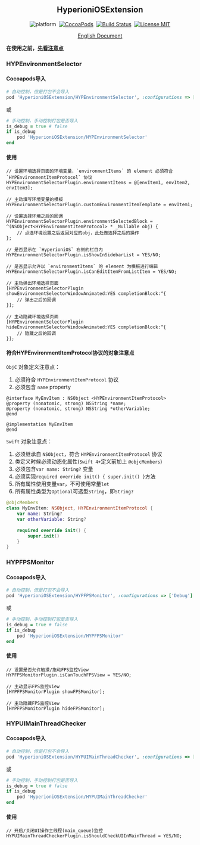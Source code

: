 <div align="center">

HyperioniOSExtension
------

</div>

<div align="center">

![platform](https://img.shields.io/badge/Platform-iOS%E2%89%A59.0-brightgreen.svg)&nbsp;
[![CocoaPods](https://img.shields.io/badge/Cocoapods-compatible-brightgreen.svg?style=flat)](http://cocoapods.org/)&nbsp;
[![Build Status](https://travis-ci.org/ToBeDefined/HyperioniOSExtension.svg?branch=master)](https://travis-ci.org/ToBeDefined/HyperioniOSExtension)&nbsp;
[![License MIT](https://img.shields.io/badge/license-MIT-green.svg?style=flat)](https://github.com/tobedefined/HyperioniOSExtension/blob/master/LICENSE)

</div>

<div align="center">

[English Document](README.md)

</div>

**在使用之前，[先看注意点](Note.md)**

### HYPEnvironmentSelector

#### Cocoapods导入

```ruby
# 自动控制，但是打包不会导入
pod 'HyperioniOSExtension/HYPEnvironmentSelector', :configurations => ['Debug']
```

或

```ruby
# 手动控制，手动控制打包是否导入
is_debug = true # false
if is_debug
    pod 'HyperioniOSExtension/HYPEnvironmentSelector'
end
```

#### 使用


```objc
// 设置环境选择页面的环境变量，`environmentItems` 的 element 必须符合 `HYPEnvironmentItemProtocol` 协议
HYPEnvironmentSelectorPlugin.environmentItems = @[envItem1, envItem2, envItem3];

// 主动填写环境变量的模板
HYPEnvironmentSelectorPlugin.customEnvironmentItemTemplate = envItem1;

// 设置选择环境之后的回调
HYPEnvironmentSelectorPlugin.environmentSelectedBlock = ^(NSObject<HYPEnvironmentItemProtocol> * _Nullable obj) {
    // 点选环境设置之后返回对应的obj，此处做选择之后的操作
};

// 是否显示在 `HyperioniOS` 右侧的栏目内
HYPEnvironmentSelectorPlugin.isShowInSidebarList = YES/NO;

// 是否显示允许以 `environmentItems` 的 element 为模板进行编辑
HYPEnvironmentSelectorPlugin.isCanEditItemFromListItem = YES/NO;

// 主动弹出环境选择页面
[HYPEnvironmentSelectorPlugin showEnvironmentSelectorWindowAnimated:YES completionBlock:^{
    // 弹出之后的回调
}];

// 主动隐藏环境选择页面
[HYPEnvironmentSelectorPlugin hideEnvironmentSelectorWindowAnimated:YES completionBlock:^{
    // 隐藏之后的回调
}];
```


#### 符合HYPEnvironmentItemProtocol协议的对象注意点

`ObjC` 对象定义注意点：

 1. 必须符合 `HYPEnvironmentItemProtocol` 协议
 2. 必须包含 `name` property

```objc
@interface MyEnvItem : NSObject <HYPEnvironmentItemProtocol>
@property (nonatomic, strong) NSString *name;
@property (nonatomic, strong) NSString *otherVariable;
@end
 
@implementation MyEnvItem
@end
```

`Swift` 对象注意点：

 1. 必须继承自 `NSObject`，符合 `HYPEnvironmentItemProtocol` 协议
 2. 类定义时候必须动态化属性(`Swift 4+`定义前加上 `@objcMembers`)
 3. 必须包含`var name: String?` 变量
 4. 必须实现`required override init() { super.init() }`方法
 5. 所有属性使用变量`var`，不可使用常量`let`
 6. 所有属性类型为`Optional`可选型`String`，即`String?`

```swift
@objcMembers
class MyEnvItem: NSObject, HYPEnvironmentItemProtocol {
    var name: String?
    var otherVariable: String?
 
    required override init() {
        super.init()
    }
}
```


### HYPFPSMonitor

#### Cocoapods导入

```ruby
# 自动控制，但是打包不会导入
pod 'HyperioniOSExtension/HYPFPSMonitor', :configurations => ['Debug']
```

或

```ruby
# 手动控制，手动控制打包是否导入
is_debug = true # false
if is_debug
    pod 'HyperioniOSExtension/HYPFPSMonitor'
end
```

#### 使用


```objc
// 设置是否允许触摸/拖动FPS监控View
HYPFPSMonitorPlugin.isCanTouchFPSView = YES/NO;

// 主动显示FPS监控View
[HYPFPSMonitorPlugin showFPSMonitor];

// 主动隐藏FPS监控View
[HYPFPSMonitorPlugin hideFPSMonitor];
```



### HYPUIMainThreadChecker

#### Cocoapods导入

```ruby
# 自动控制，但是打包不会导入
pod 'HyperioniOSExtension/HYPUIMainThreadChecker', :configurations => ['Debug']
```

或

```ruby
# 手动控制，手动控制打包是否导入
is_debug = true # false
if is_debug
    pod 'HyperioniOSExtension/HYPUIMainThreadChecker'
end
```

#### 使用


```objc
// 开启/关闭UI操作主线程(main_queue)监控
HYPUIMainThreadCheckerPlugin.isShouldCheckUIInMainThread = YES/NO;
```

